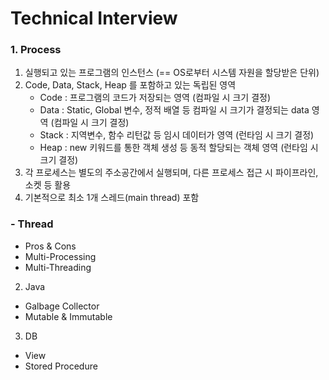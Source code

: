 # Technical Interview
### 1. Process
1. 실행되고 있는 프로그램의 인스턴스 (== OS로부터 시스템 자원을 할당받은 단위)
2. Code, Data, Stack, Heap 를 포함하고 있는 독립된 영역
    * Code : 프로그램의 코드가 저장되는 영역 (컴파일 시 크기 결정)  
    * Data : Static, Global 변수, 정적 배열 등 컴파일 시 크기가 결정되는 data 영역 (컴파일 시 크기 결정)  
    * Stack : 지역변수, 함수 리턴값 등 임시 데이터가 영역 (런타임 시 크기 결정)  
    * Heap : new 키워드를 통한 객체 생성 등 동적 할당되는 객체 영역 (런타임 시 크기 결정)  
3. 각 프로세스는 별도의 주소공간에서 실행되며, 다른 프로세스 접근 시 파이프라인, 소켓 등 활용
4. 기본적으로 최소 1개 스레드(main thread) 포함 
   
### - Thread
 * Pros & Cons
 * Multi-Processing 
 * Multi-Threading

2. Java
 * Galbage Collector
 * Mutable & Immutable
 
3. DB
 * View
 * Stored Procedure
 
